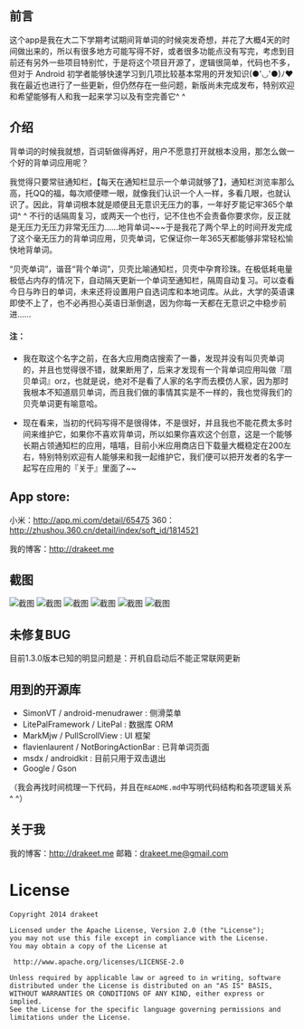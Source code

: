
## 前言
这个app是我在大二下学期考试期间背单词的时候突发奇想，并花了大概4天的时间做出来的，所以有很多地方可能写得不好，或者很多功能点没有写完，考虑到目前还有另外一些项目特别忙，于是将这个项目开源了，逻辑很简单，代码也不多，但对于 Android 初学者能够快速学习到几项比较基本常用的开发知识(●'◡'●)ﾉ♥ 我在最近也进行了一些更新，但仍然存在一些问题，新版尚未完成发布，特别欢迎和希望能够有人和我一起来学习以及有空完善它^ ^

## 介绍

背单词的时候我就想，百词斩做得再好，用户不愿意打开就根本没用，那怎么做一个好的背单词应用呢？

我觉得只要常驻通知栏，【每天在通知栏显示一个单词就够了】，通知栏浏览率那么高，托QQ的福，每次顺便瞟一眼，就像我们认识一个人一样，多看几眼，也就认识了。因此，背单词根本就是顺便且无意识无压力的事，一年好歹能记牢365个单词^ ^ 不行的话隔周复习，或两天一个也行，记不住也不会责备你要求你，反正就是无压力无压力非常无压力……地背单词~~~于是我花了两个早上的时间开发完成了这个毫无压力的背单词应用，贝壳单词，它保证你一年365天都能够非常轻松愉快地背单词。

“贝壳单词”，谐音“背个单词”，贝壳比喻通知栏，贝壳中孕育珍珠。在极低耗电量极低占内存的情况下，自动隔天更新一个单词至通知栏，隔周自动复习。可以查看今日与昨日的单词，未来还将设置用户自选词库和本地词库。从此，大学的英语课即使不上了，也不必再担心英语日渐倒退，因为你每一天都在无意识之中稳步前进……

#### 注：

* 我在取这个名字之前，在各大应用商店搜索了一番，发现并没有叫贝壳单词的，并且也觉得很不错，就果断用了，后来才发现有一个背单词应用叫做『扇贝单词』orz，也就是说，绝对不是看了人家的名字而去模仿人家，因为那时我根本不知道扇贝单词，而且我们做的事情其实是不一样的，我也觉得我们的贝壳单词更有喻意哈。

* 现在看来，当初的代码写得不是很得体，不是很好，并且我也不能花费太多时间来维护它，如果你不喜欢背单词，所以如果你喜欢这个创意，这是一个能够长期占领通知栏的应用，嘻嘻，目前小米应用商店日下载量大概稳定在200左右，特别特别欢迎有人能够来和我一起维护它，我们便可以把开发者的名字一起写在应用的『关于』里面了~~

## App store:

小米：http://app.mi.com/detail/65475
360：http://zhushou.360.cn/detail/index/soft_id/1814521

我的博客：http://drakeet.me

## 截图

![截图](/screenshots/s1.png)
![截图](/screenshots/s2.png)
![截图](/screenshots/s3.png)
![截图](/screenshots/s4.png)
![截图](/screenshots/s5.png)
![截图](/screenshots/s6.png)

## 未修复BUG
目前1.3.0版本已知的明显问题是：开机自启动后不能正常联网更新

## 用到的开源库
* SimonVT / android-menudrawer : 侧滑菜单
* LitePalFramework / LitePal : 数据库 ORM
* MarkMjw / PullScrollView : UI 框架
* flavienlaurent / NotBoringActionBar : 已背单词页面
* msdx / androidkit : 目前只用于双击退出
* Google / Gson

（我会再找时间梳理一下代码，并且在`README.md`中写明代码结构和各项逻辑关系^ ^）

## 关于我
我的博客：http://drakeet.me
邮箱：drakeet.me@gmail.com

License
============

    Copyright 2014 drakeet

	Licensed under the Apache License, Version 2.0 (the "License");
	you may not use this file except in compliance with the License.
	You may obtain a copy of the License at

     http://www.apache.org/licenses/LICENSE-2.0

	Unless required by applicable law or agreed to in writing, software
	distributed under the License is distributed on an "AS IS" BASIS,
	WITHOUT WARRANTIES OR CONDITIONS OF ANY KIND, either express or implied.
	See the License for the specific language governing permissions and
	limitations under the License.